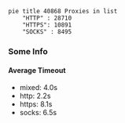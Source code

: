 
```mermaid
pie title 40868 Proxies in list
    "HTTP" : 28710
    "HTTPS": 10891
    "SOCKS" : 8495
```

### Some Info
#### Average Timeout

- mixed: 4.0s
- http: 2.2s
- https: 8.1s
- socks: 6.5s